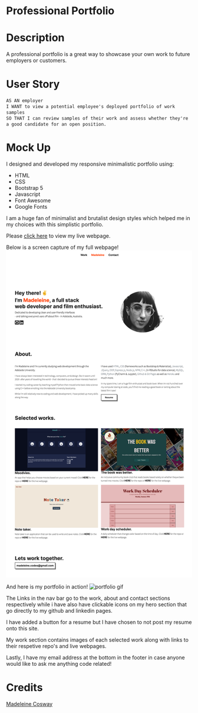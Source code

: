 # Professional Portfolio

# Description
A professional portfolio is a great way to showcase your own work to future employers or customers. 

# User Story
```
AS AN employer
I WANT to view a potential employee's deployed portfolio of work samples
SO THAT I can review samples of their work and assess whether they're a good candidate for an open position.
```

# Mock Up
I designed and developed my responsive minimalistic portfolio using:
* HTML
* CSS
* Bootstrap 5 
* Javascript
* Font Awesome
* Google Fonts



I am a huge fan of minimalist and brutalist design styles which helped me in my choices with this simplistic portfolio.


Please [click here](https://madeleinesc.github.io/professional-portfolio/) to view my live webpage.


Below is a screen capture of my full webpage!
![full web page](./assets/images/fullwebpage.png)



And here is my portfolio in action!
![portfolio gif](./assets/images/Portfolio.gif)


The Links in the nav bar go to the work, about and contact sections respectively while i have also have clickable icons on my hero section that go directly to my github and linkedin pages.


I have added a button for a resume but I have chosen to not post my resume onto this site.


My work section contains images of each selected work along with links to their respetive repo's and live webpages.


Lastly, I have my email address at the bottom in the footer in case anyone would like to ask me anything code related!


# Credits
[Madeleine Cosway](https://github.com/madeleinesc)

